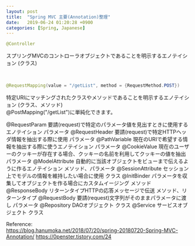 ```yaml
---
layout: post
title:  "Spring MVC 主要(Annotation)整理"
date:   2019-06-24 01:20:28 +0900
categories: [Spring, Japanese]
---
```


```java
@Controller
```
スプリングMVCのコントローラオブジェクトであることを明示するエノテイション	(クラス)

&nbsp;

```java
@RequestMapping(value = "/getList", method = {RequestMethod.POST})
```
特定URIにマッチングされたクラスやメソッドであることを明示するエノテイション	(クラス、メソッド)       
@PostMapping("/getList")に単純化できます。　　　　　

@RequestParam	要請(request)で特定のパラメータ値を見出すときに使用するエノテイション	パラメータ
@RequestHeader	要請(request)で特定HTTPヘッダ情報を抽出する際に使用	パラメータ
@PathVariable	現在のURIで希望する情報を抽出する際に使うエノテイション	パラメータ
@CookieValue	現在のユーザーのクッキーが存在する場合、クッキーの名前を利用してクッキーの値を抽出	パラメータ
@ModelAttribute	自動的に当該オブジェクトをビューまで伝えるように作るエノテイション	メソッド、パラメータ
@SessionAttribute	セッション上でモデルの情報を維持したい場合に使用 クラス
@InitBinder	パラメータを収集してオブジェクトを作る場合にカスタムイージング	メソッド
@ResponseBody	リターンタイプHTTPの応答メッセージで伝送	メソッド、リターンタイプ
@RequestBody	要請(request)文字列がそのままパラメータに渡し	パラメータ
@Repository	DAOオブジェクト	クラス
@Service	サービスオブジェクト	クラス

Reference:    
https://blog.hanumoka.net/2018/07/20/spring-20180720-Spring-MVC-Annotation/
https://0penster.tistory.com/24
